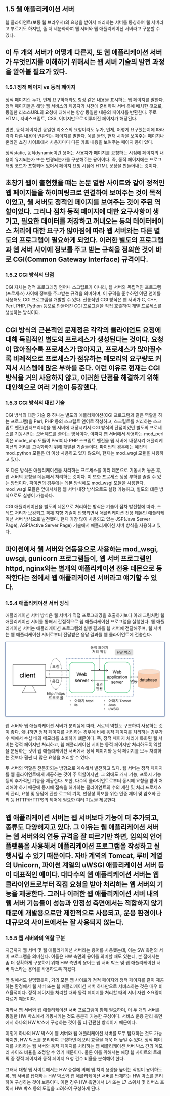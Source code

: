 ## **1.5 웹 애플리케이션 서버**

웹 클라이언트(보통 웹 브라우저)의 요청을 받아서 처리하는 서버를 통칭하여 웹 서버라고 부르기도 하지만,
좀 더 세분화하여 웹 서버와 웹 애플리케이션 서버라고 구분할 수 있다.

이 두 개의 서버가 어떻게 다른지, 또 웹 애플리케이션 서버가 무엇인지를 이해하기 위해서는 웹 서버 기술의 발전 과정을 알아볼 필요가 있다.
---
### **1.5.1 정적 페이지 vs 동적 페이지**

정적 페이지란 누가, 언제 요구하더라도 항상 같은 내용을 표시하는 웹 페이지를 말한다.
정적 페이지들은 해당 웹 서비스의 제공자가 사전에 준비하여 서버 측에 배치한 것으로, 동일한 리소스URL의 요청에 대해서는 항상 동일한 내용의 페이지를 반환한다.
주로 HTML, 자바스크립트, CSS, 이미지만으로 이루어진 페이지가 해당된다.

반면, 동적 페이지란 동일한 리소스의 요청이라도 누가, 언제, 어떻게 요구했는지에 따라 각각 다른 내용이 반환되는 페이지를 말한다.
예를 들면, 현재 시각을 보여주는 페이지나 온라인 쇼칭 사이트에서 사용자마다 다른 카트 내용을 보여주는 페이지 등이 있다.

정적static, 동적dynamic이란 용어는 사용자가 페이지를 요청하는 시점에 페이지의 내용이 유지되는가 또는 변경되는가를 구분해주는 용어이다.
즉, 동적 페이지에는 프로그래밍 코드가 포함되어 있어서 페이지 요청 시점에 HTML 문장을 만들어내는 것이다.

초창기 웹이 출현했을 떄는 논문 열람 사이트와 같이 정적인 웹 페이지들을 하이퍼링크로 연결하여 보여주는 것이 목적이었고,
웹 서버도 정적인 페이지를 보여주는 것이 주된 역할이었다.
그러나 점차 동적 페이지에 대한 요구사항이 생기고, 필요한 데이터를 저장하고 꺼내오는 등의 데이터베이스 처리에 대한 요구가 많아짐에 따라 
웹 서버와는 다른 별도의 프로그램이 필요하게 되었다.
이러한 별도의 프로그램과 웹 서버 사이에 정보를 주고 받는 규칙을 정의한 것이 바로 CGI(Common Gateway Interface) 규격이다.
---
### **1.5.2 CGI 방식의 단점**

CGI 자체는 정적 프로그래밍 언어나 스크립트가 아니라, 웹 서버와 독립적인 프로그램(프로세스) 사이에 정보를 주고받는 규격을 의미하며,
이 규격을 준수하면 어떤 언어를 사용해도 CGI 프로그램을 개발할 수 있다.
전통적인 CGI 방식은 웹 서버가 C, C++, Perl, PHP, Python 등으로 만들어진 CGI 프로그램을 직접 호출하여 개별 프로세스를 생성하는 방식이다.

CGI 방식의 근본적인 문제점은 각각의 클라이언트 요청에 대해 독립적인 별도의 프로세스가 생성된다는 것이다.
요청이 많아질수록 프로세스가 많아지고, 프로세스가 많아질수록 비례적으로 프로세스가 점유하는 메모리의 요구량도 커져서 시스템에 많은 부하를 준다.
이런 이유로 현재는 CGI 방식을 거의 사용하지 않고, 이러한 단점을 해결하기 위해 대안책으로 여러 기술이 등장했다.
---
### **1.5.3 CGI 방식의 대안 기술**

CGI 방식의 대안 기술 중 하나는 별도의 애플리케이션(CGI 프로그램과 같은 역할을 하는 프로그램)을 Perl, PHP 등의 스크립트 언어로 작성하고,
스크립트를 처리하는 스크립트 엔진(인터프리터)을 웹 서버에 내장시켜서 CGI 방식의 단점이었던 별도의 프로세스를 기동시키는 오버헤드를 줄이는 방식이다.
아파치 웹 서버에서 사용하는 mod_perl 혹은 mode_php 모듈이 Perl이나 PHP 스크립트 엔진을 웹 서버에 내장시켜 애플리케이션의 처리를 고속화하기 위해 개발된 기술들이다. 파이썬의 경우에는 예전의 mod_python 모듈은 더 이상 사용하고 있지 않으며, 현재는 mod_wsgi 모듈을 사용하고 있다.

또 다른 방식은 애플리케이션을 처리하는 프로세스를 미리 데몬으로 기동시켜 놓은 후, 웹 서버의 요청을 데몬에서 처리하는 것이다. 
이 또한 프로세스 생성 부하를 줄일 수 있는 방법이다.
파이썬의 경우에는 데몬 방식에도 mod_wsgi 모듈을 사용한다.
mod_wsgi 모듈은 앞에서처럼 웹 서버 내장 방식으로도 실행 가능하고, 별도의 데몬 방식으로도 실행이 가능하다.

CGI 애플리케이션을 별도의 데몬으로 처리하는 방식은 기술이 점차 발전함에 따라, 스레드 처리가 보강되고 객체 지향 기술이 반영되면서 애플리케이션 전용 데몬인 애플리케이션 서버 방식으로 발전했다. 현재 가장 많이 사용되고 있는 JSP(Java Server Page), ASP(Active Server Page) 기술에서
애플리케이션 서버 방식을 사용하고 있다.

파이썬에서 웹 서버와 연동용으로 사용하는 mod_wsgi, uwsgi, gunicorn 프로그램들이, 웹 서버 프로그램인 httpd, nginx와는 별개의 애플리케이션 전용 데몬으로 동작한다는 점에서 웹 애플리케이션 서버라고 얘기할 수 있다.
---
### **1.5.4 애플리케이션 서버 방식**

애플리케이션 서버 방식은 웹 서버가 직접 프로그래밍을 호출하기보다 아래 그림처럼 웹 애플리케이션 서버를 통해서 간접적으로 웹 애플리케이션 프로그램을 실행한다. 웹 애플리케이션 서버는 애플리케이션 프로그램의 실행 결과를 웹 서버에 전달해주며, 웹 서버는 웹 애플리케이션 서버로부터 전달받은 응답 결과를 웹 클라이언트에 전송한다.

![alt text](image-5.png)

웹 서버와 웹 애플리케이션 서버가 분리됨에 따라, 서로의 역할도 구분하여 사용하는 것이 좋다.
왜냐하면 정적 페이지를 처리하는 경우에 비해 동적 페이지를 처리하는 경우가 수 배에서 수십 배의 메모리를 소비하기 떄문이다.
즉, 정적 페이지 처리에 특화된 웹 서버는 정적 페이지만 처리하고, 웹 애플리케이션 서버는 동적 페이지만 처리하도록 역할을 분담하는 것이 웹 애플리케이션 서버에서 정적 페이지와 동적 페이지를 모두 처리하는 것보다 훨씬 더 많은 요청을 처리할 수 있다.

두 서버의 역할은 전문화되는 방향으로 계속해서 발전하고 있다. 웹 서버는 정적 페이지를 웹 클라이언트에게 제공하는 것이 주 역할이지만, 그 외에도 캐시 기능, 프록시 기능 등의 추가적인 기능을 제공한다.
또한, 다수의 클라이언트로부터 동시에 요청을 받아 처리해야 하기 때문에 동시에 접속을 허가하는 클라이언트의 수의 제한 및 처리 프로세스의 관리, 요청 및 응답에 관한 로그의 기록, 안정성 확보를 위한 인증 제어 및 암호화 관리 등 HTTP/HTTPS의 제어에 필요한 여러 기능을 제공한다.

웹 애플리케이션 서버는 웹 서버보다 기능이 더 추가되고, 종류도 다양해지고 있다.
그 이유는 웹 애플리케이션 서버는 웹 서버와의 연동 규격을 잘 따르기만 하면, 임의의 언어 플랫폼을 사용해서 애플리케이션 프로그램을 작성하고 실행시킬 수 있기 때문이다. 자바 계역의 Tomcat, 루비 계열의 Unicorn, 파이썬 계열의 uWSGI 애플리케이션 서버 등이 대표적인 예이다.
대다수의 웹 애플리케이션 서버는 웹 클라이언트로부터 직접 요청을 받아 처리하는 웹 서버의 기능을 제공한다.
그러나 이러한 웹 애플리케이션 서버 내의 웹 서버 기능들이 성능과 안정성 측면에서는 적합하지 않기 때문에 개발용으로만 제한적으로 사용되고, 운용 환경이나 대규모의 사이트에서는 잘 사용되지 않는다.
---
### **1.5.5 웹 서버와의 역할 구분**

지금까지 웹 서버 및 웹 애플리케이션 서버라는 용어를 사용했는데, 이는 SW 측면의 서버 프로그램을 의미한다.
이들은 HW 측면의 용어를 의미할 때도 있는데, 본 절에서는 좀 더 정확하게 구분하기 위해 HW 측면의 용어는 웹 서버 박스 및 웹 애플리케이션 서버 박스라는 용어를 사용하도록 하겠다.

앞 절에서도 설명했듯이, 거의 모든 웹 사이트가 정적 페이지와 정적 페이지를 같이 제공하는 환경에서 웹 서버 또는 웹 애플리케이션 서버 하나만으로 서비스하는 것은 매우 비효율적이다. 정적 페이지를 처리할 때와 동적 페이지를 처리할 때의 서버 자원 소요량이 다르기 떄문이다.

따라서 웹 서버와 웹 애플리케이션 서버 프로그램이 함께 필요하며, 이 두 개의 서버를 동일한 HW 박스에서 기동시키는 것도 충분히 가능한 구성이다.
서비스 운용 관리 측면에서 하나의 HW 박스에 구성하는 것이 좀 더 간편한 방식이기 때문이다.

이렇게 하나의 HW 박스에 웹 서버와 웹 애플리케이션 서버를 모두 탑재하는 것도 가능하지만, HW 박스를 분리하여 구성하면 메모리 효율을 더욱 더 높일 수 있다. 정적 페이지를 처리하는 웹 서버와 동적 페이지를 처리하는 웹 애플리케이션 서버 박스 간의 메모리 사이즈 비율을 조정할 수 있기 때문이다.
물론 이를 위해서는 해당 웹 사이트의 트래픽 중 정적 페이지와 동적 페이지 요청 건수 비율을 분석해야 한다.

그래서 대형 웹 사이트에서는 HW 증설에 의해 웹 처리 용량을 높이는 작업이 용이하도록, 웹 서버를 탑재하는 HW 박스와 웹 애플리케이션 서버를 탑재하는 HW 박스를 분리하여 구성하는 것이 보통이다.
이런 경우 HW 측면에서 L4 또는 L7 스위치 및 리버스 프록시 HW 박스 등의 도입을 고려하여 구성하게 된다.